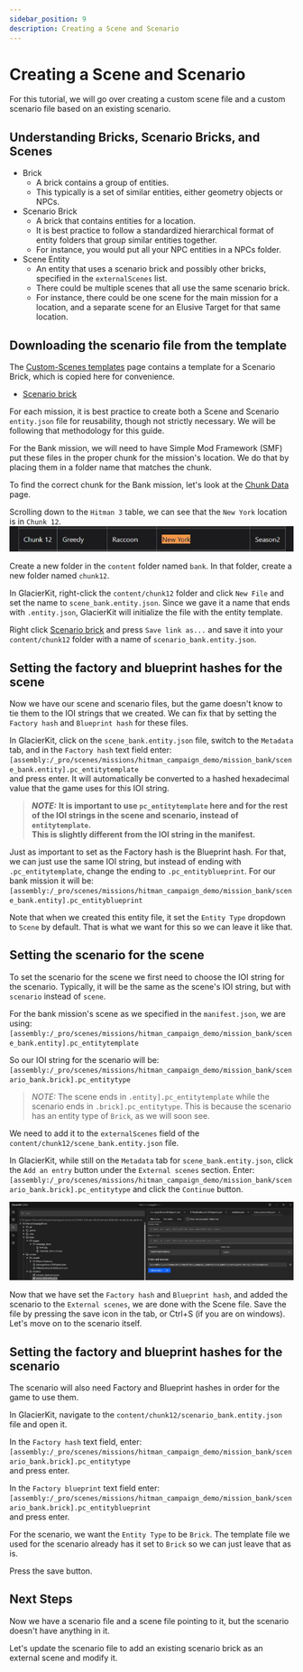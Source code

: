 ```yaml
---
sidebar_position: 9
description: Creating a Scene and Scenario
---
```


# Creating a Scene and Scenario

For this tutorial, we will go over creating a custom scene file and a custom scenario file based on an existing scenario.

## Understanding Bricks, Scenario Bricks, and Scenes

* Brick
  * A brick contains a group of entities.
  * This typically is a set of similar entities, either geometry objects or NPCs.
* Scenario Brick
  * A brick that contains entities for a location.
  * It is best practice to follow a standardized hierarchical format of entity folders that group similar entities together.
  * For instance, you would put all your NPC entities in a NPCs folder.
* Scene Entity
  * An entity that uses a scenario brick and possibly other bricks, specified in the `externalScenes` list.
  * There could be multiple scenes that all use the same scenario brick.
  * For instance, there could be one scene for the main mission for a location, and a separate scene for an Elusive Target for that same location.

## Downloading the scenario file from the template

The [Custom-Scenes templates](https://github.com/NotexMods/Custom-Scenes/tree/main/templates) page contains a template for a Scenario Brick, which is copied here for convenience.
* [Scenario brick](resources/empty_scenario_brick.entity.json)  

For each mission, it is best practice to create both a Scene and Scenario `entity.json` file for reusability, though not strictly necessary. We will be following that methodology for this guide.

For the Bank mission, we will need to have Simple Mod Framework (SMF) put these files in the proper chunk for the mission's location. We do that by placing them in a folder name that matches the chunk.

To find the correct chunk for the Bank mission, let's look at the [Chunk Data](/docs/modding/hitman/guides/locating_locations.md) page.

Scrolling down to the `Hitman 3` table, we can see that the `New York` location is in `Chunk 12`.
![resources/chunk_data.jpg](resources/chunk_data.jpg)

Create a new folder in the `content` folder named `bank`. In that folder, create a new folder named `chunk12`.

In GlacierKit, right-click the `content/chunk12` folder and click `New File` and set the name to `scene_bank.entity.json`. Since we gave it a name that ends with `.entity.json`, GlacierKit will initialize the file with the entity template.

Right click [Scenario brick](resources/empty_scenario_brick.entity.json) and press `Save link as...` and save it into your `content/chunk12` folder with a name of `scenario_bank.entity.json`.

## Setting the factory and blueprint hashes for the scene
Now we have our scene and scenario files, but the game doesn't know to tie them to the IOI strings that we created. We can fix that by setting the `Factory hash` and `Blueprint hash` for these files.

In GlacierKit, click on the `scene_bank.entity.json` file, switch to the `Metadata` tab, and in the `Factory hash` text field enter:  
`[assembly:/_pro/scenes/missions/hitman_campaign_demo/mission_bank/scene_bank.entity].pc_entitytemplate`  
and press enter. It will automatically be converted to a hashed hexadecimal value that the game uses for this IOI string.

> **_NOTE:_**  **It is important to use `pc_entitytemplate` here and for the rest of the IOI strings in the scene and scenario, instead of `entitytemplate`.  
> This is slightly different from the IOI string in the manifest.**

Just as important to set as the Factory hash is the Blueprint hash. For that, we can just use the same IOI string, but instead of ending with `.pc_entitytemplate`, change the ending to `.pc_entityblueprint`. For our bank mission it will be:  
`[assembly:/_pro/scenes/missions/hitman_campaign_demo/mission_bank/scene_bank.entity].pc_entityblueprint`

Note that when we created this entity file, it set the `Entity Type` dropdown to `Scene` by default. That is what we want for this so we can leave it like that.

## Setting the scenario for the scene

To set the scenario for the scene we first need to choose the IOI string for the scenario. Typically, it will be the same as the scene's IOI string, but with `scenario` instead of `scene`.

For the bank mission's scene as we specified in the `manifest.json`, we are using:  
`[assembly:/_pro/scenes/missions/hitman_campaign_demo/mission_bank/scene_bank.entity].pc_entitytemplate`  

So our IOI string for the scenario will be:  
`[assembly:/_pro/scenes/missions/hitman_campaign_demo/mission_bank/scenario_bank.brick].pc_entitytype`
> _NOTE:_ The scene ends in `.entity].pc_entitytemplate` while the scenario ends in `.brick].pc_entitytype`. This is because the scenario has an entity type of `Brick`, as we will soon see.

We need to add it to the `externalScenes` field of the `content/chunk12/scene_bank.entity.json` file.  

In GlacierKit, while still on the `Metadata` tab for `scene_bank.entity.json`, click the `Add an entry` button under the `External scenes` section. Enter:  
`[assembly:/_pro/scenes/missions/hitman_campaign_demo/mission_bank/scenario_bank.brick].pc_entitytype`
and click the `Continue` button.

![resources/externalScenes.jpg](resources/externalScenes.jpg)

Now that we have set the `Factory hash` and `Blueprint hash`, and added the scenario to the `External scenes`, we are done with the Scene file. Save the file by pressing the save icon in the tab, or Ctrl+S (if you are on windows). Let's move on to the scenario itself.

## Setting the factory and blueprint hashes for the scenario
The scenario will also need Factory and Blueprint hashes in order for the game to use them.

In GlacierKit, navigate to the `content/chunk12/scenario_bank.entity.json` file and open it.

In the `Factory hash` text field, enter:  
`[assembly:/_pro/scenes/missions/hitman_campaign_demo/mission_bank/scenario_bank.brick].pc_entitytype`  
and press enter.

In the `Factory blueprint` text field enter:  
`[assembly:/_pro/scenes/missions/hitman_campaign_demo/mission_bank/scenario_bank.brick].pc_entityblueprint`  
and press enter.

For the scenario, we want the `Entity Type` to be `Brick`. The template file we used for the scenario already has it set to `Brick` so we can just leave that as is.

Press the save button.

## Next Steps
Now we have a scenario file and a scene file pointing to it, but the scenario doesn't have anything in it.

Let's update the scenario file to add an existing scenario brick as an external scene and modify it.